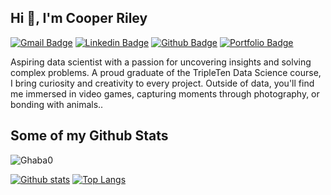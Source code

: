 ## Hi 👋, I'm Cooper Riley
[![Gmail Badge](https://img.shields.io/badge/-cooper.l.riley@outlook.com-c14438?style=flat&logo=Gmail&logoColor=white&link=mailto:cooper.l.riley@outlook.com)](mailto:cooper.l.riley@outlook.com) 
[![Linkedin Badge](https://img.shields.io/badge/-cooper.l.riley-0072b1?style=flat&logo=Linkedin&logoColor=white&link=https://www.linkedin.com/in/cooper.l.riley/)](https://www.linkedin.com/in/cooper.l.riley/) [![Github Badge](https://img.shields.io/badge/-Ghaba0-grey?style=flat&logo=github&logoColor=white&link=https://github.com/Ghaba0/)](https://www.github.com/Ghaba0/)  [![Portfolio Badge](https://img.shields.io/badge/portfolio-web-blue?style=flat&link=https://github.com/Ghaba0?tab=repositories/)](https://github.com/Ghaba0?tab=repositories/) <p align='left'>Aspiring data scientist with a passion for uncovering insights and solving complex problems. A proud graduate of the TripleTen Data Science course, I bring curiosity and creativity to every project. Outside of data, you'll find me immersed in video games, capturing moments through photography, or bonding with animals..</p>
## Some of my Github Stats
<p align=left> <img src=https://komarev.com/ghpvc/?username=Ghaba0 alt=Ghaba0 /> </p>

[![Github stats](https://github-readme-stats.vercel.app/api?username=Ghaba0&show_icons=true&include_all_commits=true)](https://github.com/Ghaba0/github-readme-stats)
[![Top Langs](https://github-readme-stats.vercel.app/api/top-langs/?username=Ghaba0&layout=compact)](https://github.com/Ghaba0/github-readme-stats)
